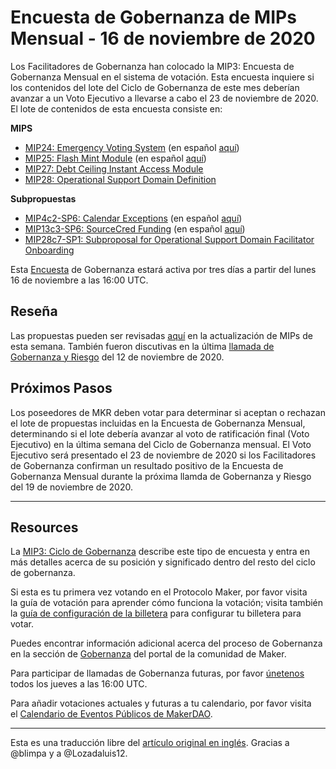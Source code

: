 # **Encuesta de Gobernanza de MIPs Mensual - 16 de noviembre de 2020**

Los Facilitadores de Gobernanza han colocado la MIP3: Encuesta de Gobernanza Mensual en el sistema de votación. Esta encuesta inquiere si los contenidos del lote del Ciclo de Gobernanza de este mes deberían avanzar a un Voto Ejecutivo a llevarse a cabo el 23 de noviembre de 2020. El lote de contenidos de esta encuesta consiste en:

**MIPS**

- [MIP24: Emergency Voting System](https://forum.makerdao.com/t/mip24-emergency-voting-system-replaces-mip-5/4009) (en español [aquí](https://forum.makerdao.com/t/mip24-respuesta-de-emergencia/4945))
- [MIP25: Flash Mint Module](https://forum.makerdao.com/t/mip25-flash-mint-module/4400) (en español [aquí](https://forum.makerdao.com/t/mip25-modulo-de-acunacion-flash/5014))
- [MIP27: Debt Ceiling Instant Access Module](https://forum.makerdao.com/t/mip27-debt-ceiling-instant-access-module/4625)
- [MIP28: Operational Support Domain Definition](https://forum.makerdao.com/t/mip28-operational-support-domain-definition/4627)

**Subpropuestas**

- [MIP4c2-SP6: Calendar Exceptions](https://forum.makerdao.com/t/mip4c2-sp6-calendar-exceptions/4546) (en español [aquí](https://forum.makerdao.com/t/mip4c2-sp6-excepciones-de-calendario/5016))
- [MIP13c3-SP6: SourceCred Funding](https://forum.makerdao.com/t/mip13c3-sp6-sourcecred-funding/4545) (en español [aquí](https://forum.makerdao.com/t/mip13c3-sp6-financiacion-de-sourcecred/5015))
- [MIP28c7-SP1: Subproposal for Operational Support Domain Facilitator Onboarding](https://forum.makerdao.com/t/mip28c7-sp1-subproposal-for-operational-support-domain-facilitator-onboarding/4628)

Esta [Encuesta](https://community-development.makerdao.com/en/learn/governance/on-chain-gov) de Gobernanza estará activa por tres días a partir del lunes 16 de noviembre a las 16:00 UTC.

## **Reseña**

Las propuestas pueden ser revisadas [aquí](https://forum.makerdao.com/t/weekly-mips-update-20/5009) en la actualización de MIPs de esta semana. También fueron discutivas en la última [llamada de Gobernanza y Riesgo](https://forum.makerdao.com/t/agenda-discussion-scientific-governance-and-risk-118-thursday-november-12-16-00-utc/5008) del 12 de noviembre de 2020.

## Próximos Pasos

Los poseedores de MKR deben votar para determinar si aceptan o rechazan el lote de propuestas incluidas en la Encuesta de Gobernanza Mensual, determinando si el lote debería avanzar al voto de ratificación final (Voto Ejecutivo) en la última semana del Ciclo de Gobernanza mensual. El Voto Ejecutivo será presentado el 23 de noviembre de 2020 si los Facilitadores de Gobernanza confirman un resultado positivo de la Encuesta de Gobernanza Mensual durante la próxima llamda de Gobernanza y Riesgo del 19 de noviembre de 2020.

---

## **Resources**

La [MIP3: Ciclo de Gobernanza](https://github.com/makerdao/mips/blob/Accepted/MIP3/mip3.md) describe este tipo de encuesta y entra en más detalles acerca de su posición y significado dentro del resto del ciclo de gobernanza.

Si esta es tu primera vez votando en el Protocolo Maker, por favor visita la guía de votación para aprender cómo funciona la votación; visita también la [guía de configuración de la billetera](https://community-development.makerdao.com/en/learn/governance/voting-setup/) para configurar tu billetera para votar.

Puedes encontrar información adicional acerca del proceso de Gobernanza en la sección de [Gobernanza](https://community-development.makerdao.com/en/learn/governance/) del portal de la comunidad de Maker.

Para participar de llamadas de Gobernanza futuras, por favor [únetenos](https://github.com/makerdao/community/tree/master/governance/governance-and-risk-meetings) [](https://community-development.makerdao.com/governance/governance-and-risk-meetings)todos los jueves a las 16:00 UTC.

Para añadir votaciones actuales y futuras a tu calendario, por favor visita el [Calendario de Eventos Públicos de MakerDAO](https://calendar.google.com/calendar/embed?src=makerdao.com_3efhm2ghipksegl009ktniomdk%40group.calendar.google.com&ctz=America%2FLos_Angeles).

---

Esta es una traducción libre del [artículo original en inglés](https://github.com/makerdao/community/blob/master/governance/polls/MIPs). Gracias a @blimpa y a @Lozadaluis12.
